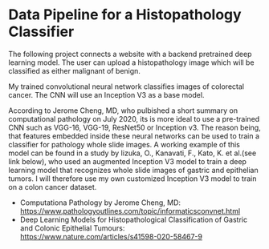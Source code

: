 # Data Pipeline for a Histopathology Classifier 


The following project connects a website with a backend pretrained deep learning model. The user can upload a histopathology image which will be classified as either malignant of benign. 

My trained convolutional neural network classifies images of colorectal cancer. The CNN will use an Inception V3 as a base model. 

According to Jerome Cheng, MD, who pulbished a short summary on computational pathology on July 2020, its is more ideal to use a pre-trained CNN such as VGG-16, VGG-19, ResNet50 or Inception v3. The reason being, that features embedded inside these neural networks can be used to train a classifier for pathology whole slide images. A working example of this model can be found in a study by Iizuka, O., Kanavati, F., Kato, K. et al.(see link below), who used an augmented Inception V3 model to train a deep learning model that recognizes whole slide images of gastric and epithelian tumors. I will therefore use my own customized Inception V3 model to train on a colon cancer dataset. 

- Computationa Pathology by Jerome Cheng, MD: https://www.pathologyoutlines.com/topic/informaticsconvnet.html
- Deep Learning Models for Histopathological Classification of Gastric and Colonic Epithelial Tumours: https://www.nature.com/articles/s41598-020-58467-9